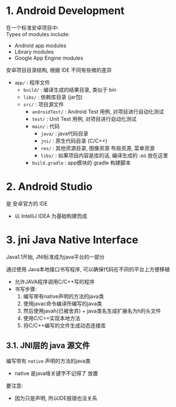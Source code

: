 # 1. Android Development

在一个标准安卓项目中:  
Types of modules include:
* Android app modules
* Library modules
* Google App Engine modules


安卓项目目录结构, 根据 IDE 不同有些微的差异

* `app/`          : 程序文件
  * `build/`      : 编译生成的结果目录, 类似于 bin
  * `libs/`       : 依赖库目录 (jar包)
  * `src/`        : 项目源文件
    * `androidTest/` : Android Test 用例, 对项目进行自动化测试
    * `test/`        : Unit Test 用例, 对项目进行自动化测试
    * `main/`     : 代码
      * `java/`   : java代码目录
      * `jni/`    : 原生代码目录 (C/C++)
      * `res/`    : 其他资源目录, 图像资源 布局资源, 菜单资源 
      * `libs/`   : 如果项目内容是库的话, 编译生成的 .so 放在这里   
    * `build.gradle` : app模块的 gradle 构建脚本

# 2. Android Studio

是 安卓官方的 IDE
* 以 IntelliJ IDEA 为基础构建而成

# 3. jni Java Native Interface 

Java1.1开始, JNI标准成为java平台的一部分 

通过使用 Java本地接口书写程序, 可以确保代码在不同的平台上方便移植
* 允许JAVA程序调用C/C++写的程序
* 书写步骤:
  1. 编写带有native声明的方法的java类
  2. 使用javac命令编译所编写的java类
  3. 然后使用javah(已被舍弃) + java类名生成扩展名为h的头文件
  4. 使用C/C++实现本地方法
  5. 将C/C++编写的文件生成动态连接库

## 3.1. JNI层的 java 源文件

编写带有 `native` 声明的方法的java类
* native 是java啥关键字不记得了 放置

要注意:
* 因为只是声明, 所以IDE报错也没关系

